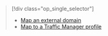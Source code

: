 > [!div class="op_single_selector"]
> * [Map an external domain](../articles/app-service/app-service-web-tutorial-custom-domain.md)
> * [Map to a Traffic Manager profile](../articles/app-service/web-sites-traffic-manager-custom-domain-name.md)
> 
>